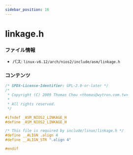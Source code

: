```yaml
---
sidebar_position: 16
---
```

# linkage.h

### ファイル情報

- パス: `linux-v6.12/arch/nios2/include/asm/linkage.h`

### コンテンツ

```h
/* SPDX-License-Identifier: GPL-2.0-or-later */
/*
 * Copyright (C) 2009 Thomas Chou <thomas@wytron.com.tw>
 *
 * All rights reserved.
 */

#ifndef _ASM_NIOS2_LINKAGE_H
#define _ASM_NIOS2_LINKAGE_H

/* This file is required by include/linux/linkage.h */
#define __ALIGN .align 4
#define __ALIGN_STR ".align 4"

#endif

```
